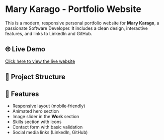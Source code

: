 # Mary Karago - Portfolio Website

This is a modern, responsive personal portfolio website for **Mary Karago**, a passionate Software Developer. It includes a clean design, interactive features, and links to LinkedIn and GitHub.

## 🌐 Live Demo

[Click here to view the live website](https://syntax-symphony.github.io/portfolio-website)

## 📁 Project Structure

  
## 🔧 Features

- Responsive layout (mobile‑friendly)  
- Animated hero section  
- Image slider in the **Work** section  
- Skills section with icons  
- Contact form with basic validation  
- Social media links (LinkedIn, GitHub)  

